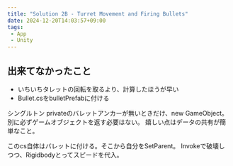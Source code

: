 ```yaml
---
title: "Solution 2B - Turret Movement and Firing Bullets"
date: 2024-12-20T14:03:57+09:00
tags: 
 - App
 - Unity
---
```


## 出来てなかったこと
- いちいちタレットの回転を取るより、計算したほうが早い
- Bullet.csをbulletPrefabに付ける

シングルトン
privateのバレットアンカーが無いときだけ、new GameObject。別に必ずゲームオブジェクトを返す必要はない。
嬉しい点はデータの共有が簡単なこと。

このcs自体はバレットに付ける。そこから自分をSetParent。
Invokeで破壊しつつ、Rigidbodyとってスピードを代入。
